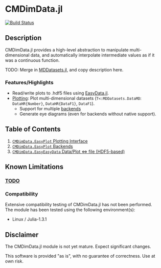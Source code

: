 # CMDimData.jl

[![Build Status](https://travis-ci.org/ma-laforge/CMDimData.jl.svg?branch=master)](https://travis-ci.org/ma-laforge/CMDimData.jl)

## Description

CMDimData.jl provides a high-level abstraction to manipulate multi-dimensional data, and automatically interpolate intermediate values as if it was a continuous function.

TODO: Merge in [MDDatasets.jl](https://github.com/ma-laforge/MDDatasets.jl), and copy description here.

### Features/Highlights

 - Read/write plots to .hdf5 files using [EasyData.jl](doc/EasyData.md).
 - [Plotting](doc/EasyPlot.md): Plot multi-dimensional datasets (`T<:MDDatasets.DataMD`: `DataHR{Number}`, `DataHR{DataF1}`, `DataF1`).
   - Support for multiple [backends](doc/EasyPlot_backends.md)
   - Generate eye diagrams (even for backends without native support).

## Table of Contents

  1. [`CMDimData.EasyPlot` Plotting Interface](doc/EasyPlot.md)
   1. [`CMDimData.EasyPlot` Backends](doc/EasyPlot_backends.md)
  1. [`CMDimData.EasyEasyData` Data/Plot &hArr; file (HDF5-based)](doc/EasyData.md)

## Known Limitations

### [TODO](TODO.md)

### Compatibility

Extensive compatibility testing of CMDimData.jl has not been performed.  The module has been tested using the following environment(s):

 - Linux / Julia-1.3.1

## Disclaimer

The CMDimData.jl module is not yet mature.  Expect significant changes.

This software is provided "as is", with no guarantee of correctness.  Use at own risk.
